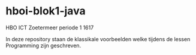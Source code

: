 # hboi-blok1-java
HBO ICT Zoetermeer periode 1 1617

In deze repository staan de klassikale voorbeelden welke tijdens de lessen Programming zijn geschreven.
